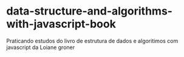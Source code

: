 # data-structure-and-algorithms-with-javascript-book

Praticando estudos do livro de estrutura de dados e algoritimos com javascript da Loiane groner
